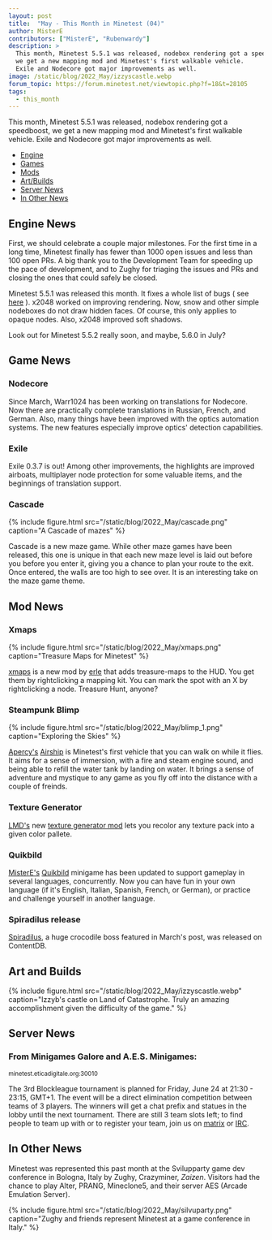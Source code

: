 ```yaml
---
layout: post
title:  "May - This Month in Minetest (04)"
author: MisterE
contributors: ["MisterE", "Rubenwardy"]
description: >
  This month, Minetest 5.5.1 was released, nodebox rendering got a speedboost,
  we get a new mapping mod and Minetest's first walkable vehicle.
  Exile and Nodecore got major improvements as well.
image: /static/blog/2022_May/izzyscastle.webp
forum_topic: https://forum.minetest.net/viewtopic.php?f=18&t=28105
tags:
  - this_month
---
```


This month, Minetest 5.5.1 was released, nodebox rendering got a speedboost,
we get a new mapping mod and Minetest's first walkable vehicle.
Exile and Nodecore got major improvements as well.

<!-- more -->

*  [Engine](#engine)
*  [Games](#games)
*  [Mods](#mods)
*  [Art/Builds](#art)
*  [Server News](#s-news)
*  [In Other News](#o-news)


## Engine News <a name="engine"></a>

First, we should celebrate a couple major milestones. For the first time in a
long time, Minetest finally has fewer than 1000 open issues and less than 100
open PRs. A big thank you to the Development Team for speeding up the pace of
development, and to Zughy for triaging the issues and PRs and closing the ones
that could safely be closed.
	
Minetest 5.5.1 was released this month. It fixes a whole list of bugs ( see
[here](https://dev.minetest.net/Changelog#5.5.0_.E2.86.92_5.5.1) ). x2048 worked
on improving rendering. Now, snow and other simple nodeboxes do not draw hidden
faces. Of course, this only applies to opaque nodes.  Also, x2048 improved soft
shadows.

Look out for Minetest 5.5.2 really soon, and maybe, 5.6.0 in July?

## Game News <a name="games"></a>

### Nodecore
Since March, Warr1024 has been working on translations for Nodecore. Now there
are practically complete translations in Russian, French, and German. Also, many
things have been improved with the optics automation systems. The new features
especially improve optics' detection capabilities.

### Exile
Exile 0.3.7 is out! Among other improvements, the highlights are improved
airboats, multiplayer node protection for some valuable items, and the
beginnings of translation support.
	
### Cascade

{% include figure.html src="/static/blog/2022_May/cascade.png" caption="A Cascade of mazes" %}

Cascade is a new maze game. While other maze games have been released, this one
is unique in that each new maze level is laid out before you before you enter
it, giving you a chance to plan your route to the exit. Once entered, the walls
are too high to see over. It is an interesting take on the maze game theme.
	
## Mod News <a name="mods"></a>

### Xmaps
{% include figure.html src="/static/blog/2022_May/xmaps.png" caption="Treasure Maps for Minetest" %}

[xmaps](https://content.minetest.net/packages/erlehmann/xmaps/) is a new mod by [erle](https://content.minetest.net/users/erlehmann/) that adds treasure-maps to
the HUD. You get them by rightclicking a mapping kit. You can mark the spot with
an X by rightclicking a node. Treasure Hunt, anyone?

### Steampunk Blimp

{% include figure.html src="/static/blog/2022_May/blimp_1.png" caption="Exploring the Skies" %}

[Apercy's](https://content.minetest.net/users/apercy/)
[Airship](https://content.minetest.net/packages/apercy/steampunk_blimp/) is
Minetest's first vehicle that you can walk on while it flies. It aims for a
sense of immersion, with a fire and steam engine sound, and being able to refill
the water tank by landing on water. It brings a sense of adventure and mystique
to any game as you fly off into the distance with a couple of freinds.
 
### Texture Generator
[LMD's](https://content.minetest.net/users/LMD/) new [texture generator
mod](https://content.minetest.net/packages/LMD/texgen/) lets you recolor any
texture pack into a given color pallete.

### Quikbild
[MisterE's](https://content.minetest.net/users/MisterE/)
[Quikbild](https://content.minetest.net/packages/MisterE/quikbild/) minigame has
been updated to support gameplay in several languages, concurrently. Now you can
have fun in your own language (if it's English, Italian, Spanish, French, or
German), or practice and challenge yourself in another language. 

### Spiradilus release
[Spiradilus](https://content.minetest.net/packages/ElCeejo/spiradilus/),
a huge crocodile boss featured in March's post, was released on ContentDB.
 
## Art and Builds <a name="art"></a>

{% include figure.html src="/static/blog/2022_May/izzyscastle.webp" caption="Izzyb's castle on Land of Catastrophe. Truly an amazing accomplishment given the difficulty of the game." %}

## Server News <a name="s-news"></a>

### From Minigames Galore and A.E.S. Minigames:
<sub>minetest.eticadigitale.org:30010</sub>

The 3rd Blockleague tournament is planned for Friday, June 24 at 21:30 - 23:15,
GMT+1. The event will be a direct elimination competition between teams of 3
players. The winners will get a chat prefix and statues in the lobby until the
next tournament. There are still 3 team slots left; to find people to team up
with or to register your team, join us on
[matrix](https://matrix.to/#/#arcadeemulationserver:matrix.org) or
[IRC](https://kiwiirc.com/nextclient/irc.freeirc.org#minigames-discuss).

## In Other News <a name="o-news"></a>

Minetest was represented this past month at the Svilupparty game dev conference
in Bologna, Italy by Zughy, Crazyminer, _Zaizen_. Visitors had the chance to
play Alter, PRANG, Mineclone5, and their server AES (Arcade Emulation Server).

{% include figure.html src="/static/blog/2022_May/silvuparty.png" caption="Zughy and friends represent Minetest at a game conference in Italy." %}
